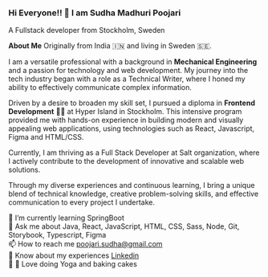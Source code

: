 ### Hi Everyone!! 👋 I am Sudha Madhuri Poojari
A Fullstack developer from Stockholm, Sweden 

**About Me**
Originally from India 🇮🇳 and living in Sweden 🇸🇪. 

I am a versatile professional with a background in **Mechanical Engineering** and a passion for technology and web development. My journey into the tech industry began with a role as a Technical Writer, where I honed my ability to effectively communicate complex information.

Driven by a desire to broaden my skill set, I pursued a diploma in **Frontend Development** 👨‍💻 at Hyper Island in Stockholm. This intensive program provided me with hands-on experience in building modern and visually appealing web applications, using technologies such as React, Javascript, Figma and HTML/CSS.

Currently, I am thriving as a Full Stack Developer at Salt organization, where I actively contribute to the development of innovative and scalable web solutions. 

Through my diverse experiences and continuous learning, I bring a unique blend of technical knowledge, creative problem-solving skills, and effective communication to every project I undertake.

🌱 I’m currently learning SpringBoot                                                                                                             
💬 Ask me about Java, React, JavaScript, HTML, CSS, Sass, Node, Git, Storybook, Typescript, Figma                                                     
📫 How to reach me poojari.sudha@gmail.com                                                                                                    
📄 Know about my experiences [Linkedin](https://www.linkedin.com/in/sudha-madhuri-poojari/)                                                   
🧘 🎂 Love doing Yoga and baking cakes

